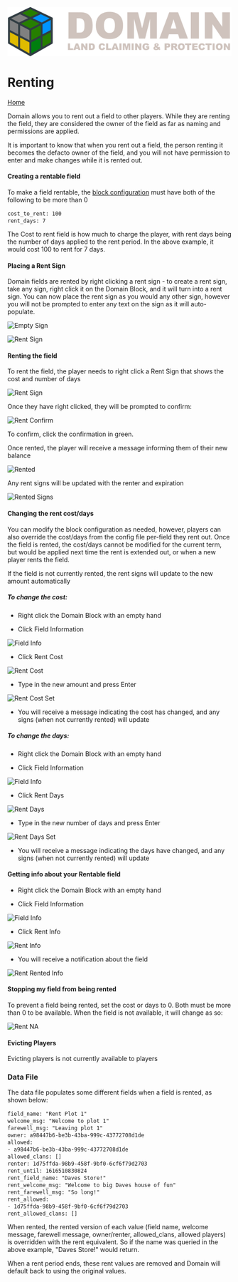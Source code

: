 ![Domain](/images/domain_alt_small.png)

# Renting

[Home](https://torpkev.github.io/domain_docs)

Domain allows you to rent out a field to other players.  While they are renting the field, they are considered the owner of the field as far as naming and permissions are applied.

It is important to know that when you rent out a field, the person renting it becomes the defacto owner of the field, and you will not have permission to enter and make changes while it is rented out.


#### Creating a rentable field

To make a field rentable, the [block configuration](https://torpkev.github.io/domain_docs/blockconfig) must have both of the following to be more than 0

    cost_to_rent: 100
    rent_days: 7

The Cost to rent field is how much to charge the player, with rent days being the number of days applied to the rent period.  In the above example, it would cost 100 to rent for 7 days.

#### Placing a Rent Sign

Domain fields are rented by right clicking a rent sign - to create a rent sign, take any sign, right click it on the Domain Block, and it will turn into a rent sign.  You can now place the rent sign as you would any other sign, however you will not be prompted to enter any text on the sign as it will auto-populate.

![Empty Sign](https://torpkev.github.io/domain_docs/images/empty_sign.png)

![Rent Sign](https://torpkev.github.io/domain_docs/images/domain_sign.png)

#### Renting the field

To rent the field, the player needs to right click a Rent Sign that shows the cost and number of days

![Rent Sign](https://torpkev.github.io/domain_docs/images/placed_sign.png)

Once they have right clicked, they will be prompted to confirm:

![Rent Confirm](https://torpkev.github.io/domain_docs/images/rent_confirm.png)

To confirm, click the confirmation in green.

Once rented, the player will receive a message informing them of their new balance

![Rented](https://torpkev.github.io/domain_docs/images/rented.png)

Any rent signs will be updated with the renter and expiration

![Rented Signs](https://torpkev.github.io/domain_docs/images/rented_signs.png)

#### Changing the rent cost/days

You can modify the block configuration as needed, however, players can also override the cost/days from the config file per-field they rent out.  Once the field is rented, the cost/days cannot be modified for the current term, but would be applied next time the rent is extended out, or when a new player rents the field.

If the field is not currently rented, the rent signs will update to the new amount automatically

##### To change the cost:

- Right click the Domain Block with an empty hand

- Click Field Information

![Field Info](https://torpkev.github.io/domain_docs/images/field_info.png)

- Click Rent Cost

![Rent Cost](https://torpkev.github.io/domain_docs/images/rent_cost.png)

- Type in the new amount and press Enter

![Rent Cost Set](https://torpkev.github.io/domain_docs/images/rent_cost_set.png)

- You will receive a message indicating the cost has changed, and any signs (when not currently rented) will update


##### To change the days:

- Right click the Domain Block with an empty hand

- Click Field Information

![Field Info](https://torpkev.github.io/domain_docs/images/field_info.png)

- Click Rent Days

![Rent Days](https://torpkev.github.io/domain_docs/images/rent_days.png)

- Type in the new number of days and press Enter

![Rent Days Set](https://torpkev.github.io/domain_docs/images/rent_days_set.png)

- You will receive a message indicating the days have changed, and any signs (when not currently rented) will update

#### Getting info about your Rentable field


- Right click the Domain Block with an empty hand

- Click Field Information

![Field Info](https://torpkev.github.io/domain_docs/images/field_info.png)

- Click Rent Info

![Rent Info](https://torpkev.github.io/domain_docs/images/rent_info_info.png)

- You will receive a notification about the field

![Rent Rented Info](https://torpkev.github.io/domain_docs/images/rent_rented_info.png)

#### Stopping my field from being rented

To prevent a field being rented, set the cost or days to 0.  Both must be more than 0 to be available.  When the field is not available, it will change as so:

![Rent NA](https://torpkev.github.io/domain_docs/images/rent_na.png)

#### Evicting Players

Evicting players is not currently available to players

### Data File

The data file populates some different fields when a field is rented, as shown below:

    field_name: "Rent Plot 1"
    welcome_msg: "Welcome to plot 1"
    farewell_msg: "Leaving plot 1"
    owner: a98447b6-be3b-43ba-999c-43772708d1de
    allowed:
    - a98447b6-be3b-43ba-999c-43772708d1de
    allowed_clans: []
    renter: 1d75ffda-98b9-458f-9bf0-6cf6f79d2703
    rent_until: 1616510830824
    rent_field_name: "Daves Store!"
    rent_welcome_msg: "Welcome to big Daves house of fun"
    rent_farewell_msg: "So long!"
    rent_allowed:
    - 1d75ffda-98b9-458f-9bf0-6cf6f79d2703
    rent_allowed_clans: []
    
When rented, the rented version of each value (field name, welcome message, farewell message, owner/renter, allowed_clans, allowed players) is overridden with the rent equivalent.  So if the name was queried in the above example, "Daves Store!" would return.

When a rent period ends, these rent values are removed and Domain will default back to using the original values.
